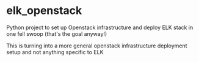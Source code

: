 # elk_openstack
Python project to set up Openstack infrastructure and deploy ELK stack in one fell swoop (that's the goal anyway!)

This is turning into a more general openstack infrastructure deployment setup and not anything specific to ELK
